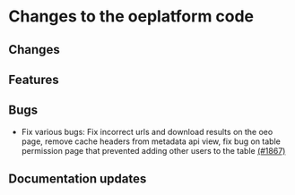 <!--
SPDX-FileCopyrightText: 2025 Jonas Huber <https://github.com/jh-RLI> © Reiner Lemoine Institut

SPDX-License-Identifier: CC0-1.0
-->

# Changes to the oeplatform code

## Changes

## Features

## Bugs

- Fix various bugs: Fix incorrect urls and download results on the oeo page,
  remove cache headers from metadata api view, fix bug on table permission page
  that prevented adding other users to the table
  [(#1867)](https://github.com/OpenEnergyPlatform/oeplatform/pull/1867)

## Documentation updates
